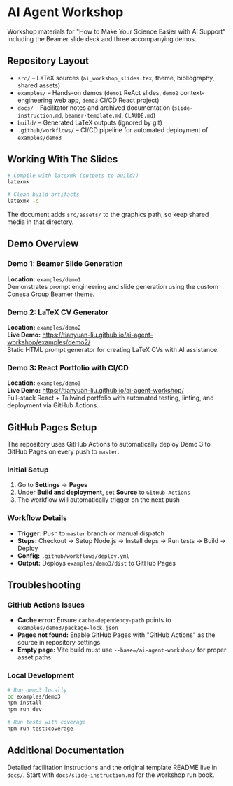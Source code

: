 # AI Agent Workshop

Workshop materials for "How to Make Your Science Easier with AI Support" including the Beamer slide deck and three accompanying demos.

## Repository Layout
- `src/` – LaTeX sources (`ai_workshop_slides.tex`, theme, bibliography, shared assets)
- `examples/` – Hands-on demos (`demo1` ReAct slides, `demo2` context-engineering web app, `demo3` CI/CD React project)
- `docs/` – Facilitator notes and archived documentation (`slide-instruction.md`, `beamer-template.md`, `CLAUDE.md`)
- `build/` – Generated LaTeX outputs (ignored by git)
- `.github/workflows/` – CI/CD pipeline for automated deployment of `examples/demo3`

## Working With The Slides
```bash
# Compile with latexmk (outputs to build/)
latexmk

# Clean build artifacts
latexmk -c
```

The document adds `src/assets/` to the graphics path, so keep shared media in that directory.

## Demo Overview

### Demo 1: Beamer Slide Generation
**Location:** `examples/demo1`  
Demonstrates prompt engineering and slide generation using the custom Conesa Group Beamer theme.

### Demo 2: LaTeX CV Generator
**Location:** `examples/demo2`  
**Live Demo:** https://tianyuan-liu.github.io/ai-agent-workshop/examples/demo2/  
Static HTML prompt generator for creating LaTeX CVs with AI assistance.

### Demo 3: React Portfolio with CI/CD
**Location:** `examples/demo3`  
**Live Demo:** https://tianyuan-liu.github.io/ai-agent-workshop/  
Full-stack React + Tailwind portfolio with automated testing, linting, and deployment via GitHub Actions.

## GitHub Pages Setup

The repository uses GitHub Actions to automatically deploy Demo 3 to GitHub Pages on every push to `master`.

### Initial Setup
1. Go to **Settings** → **Pages**
2. Under **Build and deployment**, set **Source** to `GitHub Actions`
3. The workflow will automatically trigger on the next push

### Workflow Details
- **Trigger:** Push to `master` branch or manual dispatch
- **Steps:** Checkout → Setup Node.js → Install deps → Run tests → Build → Deploy
- **Config:** `.github/workflows/deploy.yml`
- **Output:** Deploys `examples/demo3/dist` to GitHub Pages

## Troubleshooting

### GitHub Actions Issues
- **Cache error:** Ensure `cache-dependency-path` points to `examples/demo3/package-lock.json`
- **Pages not found:** Enable GitHub Pages with "GitHub Actions" as the source in repository settings
- **Empty page:** Vite build must use `--base=/ai-agent-workshop/` for proper asset paths

### Local Development
```bash
# Run demo3 locally
cd examples/demo3
npm install
npm run dev

# Run tests with coverage
npm run test:coverage
```

## Additional Documentation
Detailed facilitation instructions and the original template README live in `docs/`. Start with `docs/slide-instruction.md` for the workshop run book.

